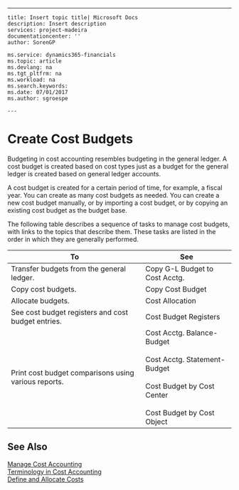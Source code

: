 ---
    title: Insert topic title| Microsoft Docs
    description: Insert description
    services: project-madeira
    documentationcenter: ''
    author: SorenGP

    ms.service: dynamics365-financials
    ms.topic: article
    ms.devlang: na
    ms.tgt_pltfrm: na
    ms.workload: na
    ms.search.keywords:
    ms.date: 07/01/2017
    ms.author: sgroespe

    ---
# Create Cost Budgets
Budgeting in cost accounting resembles budgeting in the general ledger. A cost budget is created based on cost types just as a budget for the general ledger is created based on general ledger accounts.  
  
 A cost budget is created for a certain period of time, for example, a fiscal year. You can create as many cost budgets as needed. You can create a new cost budget manually, or by importing a cost budget, or by copying an existing cost budget as the budget base.  
  
 The following table describes a sequence of tasks to manage cost budgets, with links to the topics that describe them. These tasks are listed in the order in which they are generally performed.  
  
|To|See|  
|--------|---------|  
|Transfer budgets from the general ledger.|Copy G-L Budget to Cost Acctg.|  
|Copy cost budgets.|Copy Cost Budget|  
|Allocate budgets.|Cost Allocation|  
|See cost budget registers and cost budget entries.|Cost Budget Registers|  
|Print cost budget comparisons using various reports.|Cost Acctg. Balance-Budget<br /><br /> Cost Acctg. Statement-Budget<br /><br /> Cost Budget by Cost Center<br /><br /> Cost Budget by Cost Object|  
  
## See Also  
 [Manage Cost Accounting](../manage-cost-accounting.md)   
 [Terminology in Cost Accounting](../terminology-in-cost-accounting.md)   
 [Define and Allocate Costs](../define-and-allocate-costs.md)